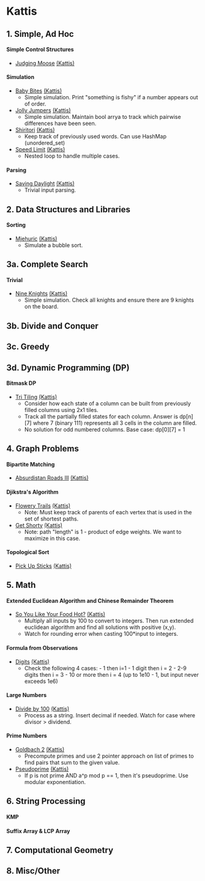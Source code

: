 # Kattis
## 1. Simple, Ad Hoc
#### Simple Control Structures
- [Judging Moose](judgingmoose.cpp) [(Kattis)](https://open.kattis.com/problems/judgingmoose) 
#### Simulation
- [Baby Bites](babybites.cpp) [(Kattis)](https://open.kattis.com/problems/babybites)
    - Simple simulation. Print "something is fishy" if a number appears out of order.
- [Jolly Jumpers](jollyjumpers.cpp) [(Kattis)](https://open.kattis.com/problems/jollyjumpers)
    - Simple simulation. Maintain bool arrya to track which pairwise differences have been seen.
- [Shiritori](shiritori.cpp) [(Kattis)](https://open.kattis.com/problems/shiritori)
    - Keep track of previously used words. Can use HashMap (unordered_set)
- [Speed Limit](speedlimit.cpp) [(Kattis)](https://open.kattis.com/problems/speedlimit)
    - Nested loop to handle multiple cases.
#### Parsing
- [Saving Daylight](savingdaylight.cpp) [(Kattis)](https://open.kattis.com/problems/savingdaylight)
    - Trivial input parsing.
## 2. Data Structures and Libraries
#### Sorting
- [Mjehuric](mjehuric.cpp) [(Kattis)](https://open.kattis.com/problems/mjehuric)
    - Simulate a bubble sort.
## 3a. Complete Search
#### Trivial
- [Nine Knights](nineknights.cpp) [(Kattis)](https://open.kattis.com/problems/nineknights)
    - Simple simulation. Check all knights and ensure there are 9 knights on the board.
## 3b. Divide and Conquer
## 3c. Greedy
## 3d. Dynamic Programming (DP)
#### Bitmask DP
- [Tri Tiling](tritiling.cpp) [(Kattis)](https://open.kattis.com/problems/tritiling)
    - Consider how each state of a column can be built from previously filled columns using 2x1 tiles.
    - Track all the partially filled states for each column. Answer is dp\[n\]\[7\] where 7 (binary 111) represents all 3 cells in the column are filled.
    - No solution for odd numbered columns. Base case: dp\[0\]\[7\] = 1
## 4. Graph Problems
#### Bipartite Matching
- [Absurdistan Roads III](absurdistan3.cpp) [(Kattis)](https://open.kattis.com/absurdistan3)
#### Djikstra's Algorithm
- [Flowery Trails](flowerytrails.cpp) [(Kattis)](https://open.kattis.com/problems/flowerytrails)
    - Note: Must keep track of parents of each vertex that is used in the set of shortest paths.
- [Get Shorty](getshorty.cpp) [(Kattis)](https://open.kattis.com/problems/getshorty)
    - Note: path "length" is 1 - product of edge weights. We want to maximize in this case.
#### Topological Sort
- [Pick Up Sticks](pickupsticks.cpp) [(Kattis)](https://open.kattis.com/problems/pickupsticks)
## 5. Math
#### Extended Euclidean Algorithm and Chinese Remainder Theorem
- [So You Like Your Food Hot?](soyoulikeyourfoodhot.cpp) [(Kattis)](https://open.kattis.com/problems/soyoulikeyourfoodhot)
    - Multiply all inputs by 100 to convert to integers. Then run extended euclidean algorithm and find all solutions with positive (x,y).
    - Watch for rounding error when casting 100*input to integers.
#### Formula from Observations
- [Digits](digits.cpp) [(Kattis)](https://open.kattis.com/problems/digits)
    - Check the following 4 cases:
            - 1 then i=1
            - 1 digit then i = 2
            - 2-9 digits then i = 3
            - 10 or more then i = 4 (up to 1e10 - 1, but input never exceeds 1e6)
#### Large Numbers
- [Divide by 100](divideby100.cpp) [(Kattis)](https://open.kattis.com/problems/divideby100)
    - Process as a string. Insert decimal if needed. Watch for case where divisor > dividend.
#### Prime Numbers
- [Goldbach 2](goldbach2.cpp) [(Kattis)](https://open.kattis.com/problems/goldbach2)
    - Precompute primes and use 2 pointer approach on list of primes to find pairs that sum to the given value.
- [Pseudoprime](pseudoprime.cpp) [(Kattis)](https://open.kattis.com/problems/pseudoprime)
    - If p is not prime AND a^p mod p == 1, then it's pseudoprime. Use modular exponentiation.

## 6. String Processing
#### KMP
#### Suffix Array & LCP Array
## 7. Computational Geometry
## 8. Misc/Other
